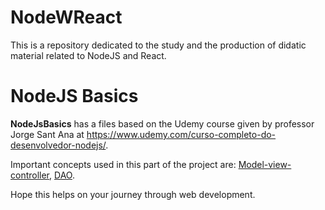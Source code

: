 # NodeWReact

This is a repository dedicated to the study and the production of didatic material related to NodeJS and React.

<h1>NodeJS Basics</h1>

<b>NodeJsBasics</b> has a files based on the Udemy course given by professor Jorge Sant Ana at <a href="https://www.udemy.com/curso-completo-do-desenvolvedor-nodejs/l">https://www.udemy.com/curso-completo-do-desenvolvedor-nodejs/</a>.

Important concepts used in this part of the project are: <a href="https://en.wikipedia.org/wiki/Model%E2%80%93view%E2%80%93controller">Model-view-controller</a>, <a href="https://en.wikipedia.org/wiki/Data_access_object"> DAO</a>.


Hope this helps on your journey through web development.

